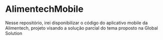 # AlimentechMobile
Nesse repositório, irei disponibilizar o código do aplicativo mobile da Alimentech, projeto visando a solução parcial do tema proposto na Global Solution

